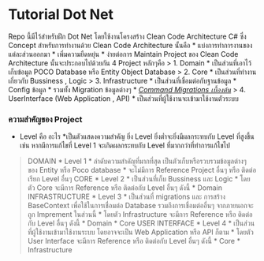 # Tutorial Dot Net
  Repo  นี้มีไว้สำหรับฝึก Dot  Net  โดยใช้งานโครงสร้าง Clean Code Architecture C# ซึ่ง Concept สำหรับการทำงานด้วย  Clean Code  Architecture นั้นคือ
    * แบ่งการทำการงานของแต่ละส่วนออกมา
    * เพิ่มความยืดหยุ่น
    * ง่ายต่อการ  Maintain
  Project ของ Clean Code Architecture นั้นจะประกอบไปด้วยกัน  4 Project หลักๆคือ
    > 1.  Domain
      * เป็นส่วนที่เอาไว้เก็บข้อมูล POCO Database หรือ Entity Object Database
    > 2. Core
      * เป็นส่วนที่ทำงานเกี่ยวกับ  Bussiness  , Logic 
    > 3. Infrastructure
      * เป็นส่วนที่เชื่อมต่อกับฐานข้อมูล
      * Config ข้อมูล
      * รวมทั้ง Migration ข้อมูลต่างๆ
      * *[Command Migrations เบื้องต้น](https://github.com/Suphanat-th/TutorialDotNet/blob/main/Migration.md)*
    > 4.  UserInterface (Web  Application , API)
      * เป็นส่วนที่ผู้ใช้งานจะเข้ามาใช้งานตัวระบบ

### ความสำคัญของ Project
  * Level คือ อะไร
    *เป็นตัวแสดงความสำคัญ ยิ่ง  Level ยิ่งต่ำจะยิ่งมีผลกระทบกับ  Level ที่สูงขึ้น เช่น หากมีการแก้ไขที่ Level 1  จะเกิดผลกระทบกับ Level ที่มากกว่าที่ทำการแก้ไขไป

  > DOMAIN
    * Level 1
      * ลำดับความสำคัญที่มากที่สุด เป็นตัวเก็บหรือรวบรวมข้อมูลต่างๆ ของ Entity หรือ Poco database
      * จะไม่มีการ Reference Project อื่นๆ หรือ ติดต่อเรียก Level  อื่นๆ
  > CORE
    * Level 2
      * เป็นส่วนที่เก็บ Bussiness และ Logic
      * โดยตัว Core  จะมีการ Reference หรือ ติดต่อกับ  Level  อื่นๆ ดังนี้
        * Domain
  > INFRASTRUCTURE
    * Level 3
      * เป็นส่วนที่ migrations  และ  การสร้าง BaseContext เพื่อใช้ในการเชื่อมต่อ Database  รวมถึงการเชื่อมต่ออื่นๆ จากภายนอกจะถูก  Imprement ในส่วนนี้
      * โดยตัว Infrastructure  จะมีการ Reference หรือ ติดต่อกับ  Level  อื่นๆ ดังนี้
        * Domain
        * Core
  > USER INTERFACE
    * Level 4
      * เป็นส่วนที่ผู้ใช้งานเข้ามาใช้งานระบบ โดยอาจจะเป็น Web Application หรือ  API ก็ตาม
      * โดยตัว User Interface  จะมีการ Reference หรือ ติดต่อกับ  Level  อื่นๆ ดังนี้
        * Core
        * Infrastructure